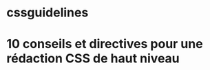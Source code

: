 cssguidelines
=============

10 conseils et directives pour une rédaction CSS de haut niveau
=============

